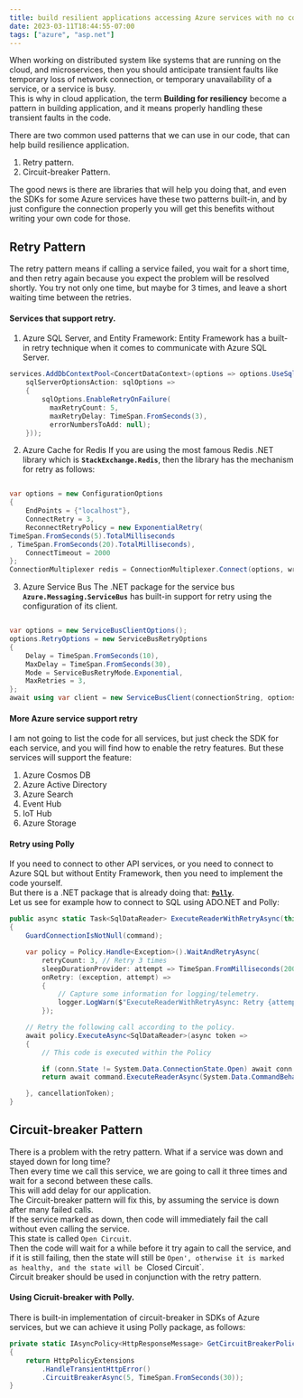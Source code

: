 ```yaml
---
title: build resilient applications accessing Azure services with no code.
date: 2023-03-11T18:44:55-07:00
tags: ["azure", "asp.net"]
---
```


When working on distributed system like systems that are running on the cloud, and microservices, then you should anticipate transient faults like temporary loss of network connection, or temporary unavailability of a service, or a service is busy.  
This is why in cloud application, the term **Building for resiliency** become a pattern in building application, and it means properly handling these transient faults in the code.  

There are two common used patterns that we can use in our code, that can help build resilience application.  
1. Retry pattern.
2. Circuit-breaker Pattern.

The good news is there are libraries that will help you doing that, and even the SDKs for some Azure services have these two patterns built-in, and by just configure the connection properly you will get this benefits without writing your own code for those.  


## Retry Pattern
The retry pattern means if calling a service failed, you wait for a short time, and then retry again because you expect the problem will be resolved shortly. You try not only one time, but maybe for 3 times, and leave a short waiting time between the retries.  

#### Services that support retry.
1. Azure SQL Server, and Entity Framework:
Entity Framework has a built-in retry technique when it comes to communicate with Azure SQL Server.
```csharp
services.AddDbContextPool<ConcertDataContext>(options => options.UseSqlServer(sqlDatabaseConnectionString,
    sqlServerOptionsAction: sqlOptions =>
    {
        sqlOptions.EnableRetryOnFailure(
          maxRetryCount: 5,
          maxRetryDelay: TimeSpan.FromSeconds(3),
          errorNumbersToAdd: null);
    }));
```
2. Azure Cache for Redis
If you are using the most famous Redis .NET library which is **`StackExchange.Redis`**, then the library has the mechanism for retry as follows:  
```csharp

var options = new ConfigurationOptions
{
    EndPoints = {"localhost"},
    ConnectRetry = 3,
    ReconnectRetryPolicy = new ExponentialRetry(
TimeSpan.FromSeconds(5).TotalMilliseconds
, TimeSpan.FromSeconds(20).TotalMilliseconds),
    ConnectTimeout = 2000
};
ConnectionMultiplexer redis = ConnectionMultiplexer.Connect(options, writer); 
```
3. Azure Service Bus
The .NET package for the service bus **`Azure.Messaging.ServiceBus`** has built-in support for retry using the configuration of its client.
```csharp

var options = new ServiceBusClientOptions();
options.RetryOptions = new ServiceBusRetryOptions
{
    Delay = TimeSpan.FromSeconds(10),
    MaxDelay = TimeSpan.FromSeconds(30),
    Mode = ServiceBusRetryMode.Exponential,
    MaxRetries = 3,
};
await using var client = new ServiceBusClient(connectionString, options);
```

#### More Azure service support retry
I am not going to list the code for all services, but just check the SDK for each service, and you will find how to enable the retry features. But these services will support the feature: 

1. Azure Cosmos DB
2. Azure Active Directory
3. Azure Search
4. Event Hub
5. IoT Hub
6. Azure Storage

#### Retry using Polly
If you need to connect to other API services, or you need to connect to Azure SQL but without Entity Framework, then you need to implement the code yourself.  
But there is a .NET package that is already doing that: [**`Polly`**](https://github.com/App-vNext/Polly).  
Let us see for example how to connect to SQL using ADO.NET and Polly:

```csharp
public async static Task<SqlDataReader> ExecuteReaderWithRetryAsync(this SqlCommand command)
{
    GuardConnectionIsNotNull(command);

    var policy = Policy.Handle<Exception>().WaitAndRetryAsync(
        retryCount: 3, // Retry 3 times
        sleepDurationProvider: attempt => TimeSpan.FromMilliseconds(200 * Math.Pow(2, attempt - 1)), // Exponential backoff based on an initial 200 ms delay.
        onRetry: (exception, attempt) =>
        {
            // Capture some information for logging/telemetry.
            logger.LogWarn($"ExecuteReaderWithRetryAsync: Retry {attempt} due to {exception}.");
        });

    // Retry the following call according to the policy.
    await policy.ExecuteAsync<SqlDataReader>(async token =>
    {
        // This code is executed within the Policy

        if (conn.State != System.Data.ConnectionState.Open) await conn.OpenAsync(token);
        return await command.ExecuteReaderAsync(System.Data.CommandBehavior.Default, token);

    }, cancellationToken);
}
```

## Circuit-breaker Pattern
There is a problem with the retry pattern. What if a service was down and stayed down for long time?  
Then every time we call this service, we are going to call it three times and wait for a second between these calls.  
This will add delay for our application.  
The Circuit-breaker pattern will fix this, by assuming the service is down after many failed calls.  
If the service marked as down, then code will immediately fail the call without even calling the service.  
This state is called `Open Circuit`.  
Then the code will wait for a while before it try again to call the service, and if it is still failing, then the state will still be `Open', otherwise it is marked as healthy, and the state will be `Closed Circuit`.  
Circuit breaker should be used in conjunction with the retry pattern.  

#### Using Cicruit-breaker with Polly.
There is built-in implementation of circuit-breaker in SDKs of Azure services, but we can achieve it using Polly package, as follows:  

```csharp
private static IAsyncPolicy<HttpResponseMessage> GetCircuitBreakerPolicy()
{
    return HttpPolicyExtensions
        .HandleTransientHttpError()
        .CircuitBreakerAsync(5, TimeSpan.FromSeconds(30));
}
```

